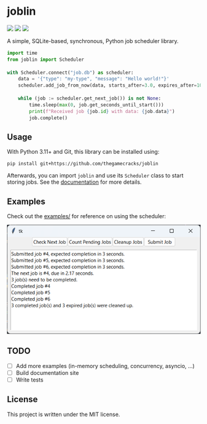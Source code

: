# joblin

[![](https://img.shields.io/github/actions/workflow/status/thegamecracks/joblin/pyright-lint.yml?style=flat-square&label=pyright)](https://microsoft.github.io/pyright/#/)
[![](https://img.shields.io/github/actions/workflow/status/thegamecracks/joblin/python-test.yml?style=flat-square&logo=pytest&label=tests)](https://docs.pytest.org/en/stable/)
[![](https://img.shields.io/github/actions/workflow/status/thegamecracks/joblin/publish-docs.yml?style=flat-square&logo=github&label=docs)](https://thegamecracks.github.io/joblin/)

A simple, SQLite-based, synchronous, Python job scheduler library.

```py
import time
from joblin import Scheduler

with Scheduler.connect("job.db") as scheduler:
    data = '{"type": "my-type", "message": "Hello world!"}'
    scheduler.add_job_from_now(data, starts_after=3.0, expires_after=10.0)

    while (job := scheduler.get_next_job()) is not None:
        time.sleep(max(0, job.get_seconds_until_start()))
        print(f"Received job {job.id} with data: {job.data}")
        job.complete()
```

## Usage

With Python 3.11+ and Git, this library can be installed using:

```sh
pip install git+https://github.com/thegamecracks/joblin
```

Afterwards, you can import `joblin` and use its `Scheduler` class
to start storing jobs. See the [documentation] for more details.

[documentation]: https://thegamecracks.github.io/joblin/

## Examples

Check out the [examples/] for reference on using the scheduler:

[![](https://raw.githubusercontent.com/thegamecracks/joblin/main/examples/tkinter_app.png)](https://github.com/thegamecracks/joblin/tree/main/examples/tkinter_app.py)

[examples/]: https://github.com/thegamecracks/joblin/tree/main/examples/

## TODO

- [ ] Add more examples (in-memory scheduling, concurrency, asyncio, ...)
- [ ] Build documentation site
- [ ] Write tests

## License

This project is written under the MIT license.
